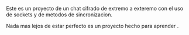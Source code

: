 Este es un proyecto de un chat cifrado de extremo a exteremo con el uso de sockets y de metodos de sincronizacion.

Nada mas lejos de estar perfecto es un proyecto hecho para aprender .
